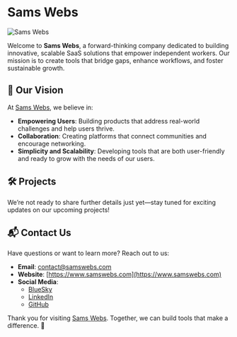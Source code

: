 # Sams Webs

![Sams Webs](https://www.samswebs.com/img/logo.svg)

Welcome to **Sams Webs**, a forward-thinking company dedicated to building innovative, scalable SaaS solutions that empower independent workers. Our mission is to create tools that bridge gaps, enhance workflows, and foster sustainable growth.

## 🌟 Our Vision

At [Sams Webs](https://www.samswebs.com), we believe in:

- **Empowering Users**: Building products that address real-world challenges and help users thrive.  
- **Collaboration**: Creating platforms that connect communities and encourage networking.  
- **Simplicity and Scalability**: Developing tools that are both user-friendly and ready to grow with the needs of our users.

## 🛠️ Projects

We’re not ready to share further details just yet—stay tuned for exciting updates on our upcoming projects!

## 📬 Contact Us

Have questions or want to learn more? Reach out to us:

- **Email**: [contact@samswebs.com](mailto:contact@samswebs.com)  
- **Website**: [https://www.samswebs.com](https://www.samswebs.com)  
- **Social Media**:  
  - [BlueSky](https://bsky.app/profile/samswebsconsulting.bsky.social)  
  - [LinkedIn](https://www.linkedin.com/company/samswebsconsulting)  
  - [GitHub](https://github.com/orgs/SamsWebs/discussions)  

Thank you for visiting [Sams Webs](https://www.samswebs.com). Together, we can build tools that make a difference. 🌟
